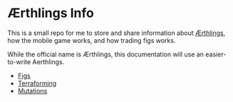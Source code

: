 # Ærthlings Info

This is a small repo for me to store and share information about [Ærthlings](https://aerthlings.com/), how the mobile game works, and how trading figs works.

While the official name is Ærthlings, this documentation will use an easier-to-write Aerthlings.

* [Figs](./figs.md)
* [Terraforming](./terraform.md)
* [Mutations](./mutation.md)

